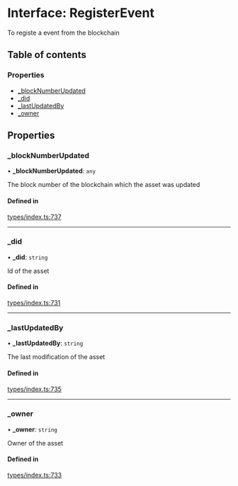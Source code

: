 # Interface: RegisterEvent

To registe a event from the blockchain

## Table of contents

### Properties

- [\_blockNumberUpdated](RegisterEvent.md#_blocknumberupdated)
- [\_did](RegisterEvent.md#_did)
- [\_lastUpdatedBy](RegisterEvent.md#_lastupdatedby)
- [\_owner](RegisterEvent.md#_owner)

## Properties

### \_blockNumberUpdated

• **\_blockNumberUpdated**: `any`

The block number of the blockchain which the asset was updated

#### Defined in

[types/index.ts:737](https://github.com/nevermined-io/react-components/blob/01310ab/catalog/src/types/index.ts#L737)

___

### \_did

• **\_did**: `string`

Id of the asset

#### Defined in

[types/index.ts:731](https://github.com/nevermined-io/react-components/blob/01310ab/catalog/src/types/index.ts#L731)

___

### \_lastUpdatedBy

• **\_lastUpdatedBy**: `string`

The last modification of the asset

#### Defined in

[types/index.ts:735](https://github.com/nevermined-io/react-components/blob/01310ab/catalog/src/types/index.ts#L735)

___

### \_owner

• **\_owner**: `string`

Owner of the asset

#### Defined in

[types/index.ts:733](https://github.com/nevermined-io/react-components/blob/01310ab/catalog/src/types/index.ts#L733)
